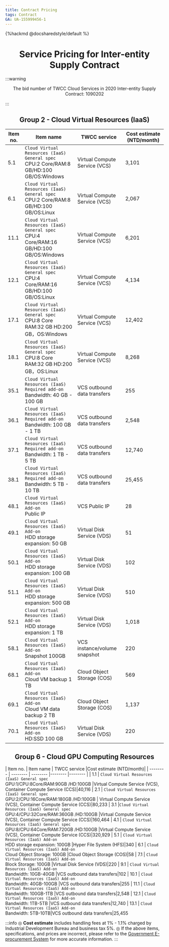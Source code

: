 ```yaml
---
title: Contract Pricing
tags: Contract
GA: UA-155999456-1
---
```


{%hackmd @docsharedstyle/default %}

<center> <h1>  Service Pricing for Inter-entity Supply Contract </h1> </center>

:::warning
<p style="text-align:center;">The bid number of TWCC Cloud Services in 2020 Inter-entity Supply Contract: 1090202</p>
:::


<center> <h2> Group 2 - Cloud Virtual Resources (IaaS) </h2> </center>


 | Item no.| Item name | TWCC service | Cost estimate (NTD/month)|
| -------- | -------- |-------- |-------- |
| 5.1     | `Cloud Virtual Resources (IaaS) General spec`<br>CPU:2 Core/RAM:8 GB/HD:100 GB/OS:Windows    |Virtual Compute Service (VCS)|3,101 
 | 6.1     | `Cloud Virtual Resources (IaaS) General spec`<br>CPU:2 Core/RAM:8 GB/HD:100 GB/OS:Linux    |Virtual Compute Service (VCS)|2,067|
| 11.1     | `Cloud Virtual Resources (IaaS) General spec`<br>CPU:4 Core/RAM:16 GB/HD:100 GB/OS:Windows    |Virtual Compute Service (VCS)|6,201|
| 12.1     | `Cloud Virtual Resources (IaaS) General spec`<br>CPU:4 Core/RAM:16 GB/HD:100 GB/OS:Linux     |Virtual Compute Service (VCS)|4,134|
| 17.1     | `Cloud Virtual Resources (IaaS) General spec`<br>CPU:8 Core RAM:32 GB HD:200 GB，OS:Windows    |Virtual Compute Service (VCS)|12,402|
| 18.1     | `Cloud Virtual Resources (IaaS) General spec`<br>CPU:8 Core RAM:32 GB HD:200 GB，OS:Linux     |Virtual Compute Service (VCS)|8,268|
| 35.1     | `Cloud Virtual Resources (IaaS) Required add-on`<br>Bandwidth: 40 GB - 100 GB     |VCS outbound data transfers|255|
 | 36.1     | `Cloud Virtual Resources (IaaS) Required add-on`<br>Bandwidth: 100 GB - 1 TB     |VCS outbound data transfers|2,548|
 | 37.1    | `Cloud Virtual Resources (IaaS) Required add-on`<br>Bandwidth: 1 TB - 5 TB     |VCS outbound data transfers|12,740|
| 38.1     | `Cloud Virtual Resources (IaaS) Required add-on`<br>Bandwidth: 5 TB - 10 TB     |VCS outbound data transfers|25,455|
| 48.1     | `Cloud Virtual Resources (IaaS) Add-on`<br> Public IP     |VCS Public IP|28|
| 49.1     | `Cloud Virtual Resources (IaaS) Add-on`<br>HDD storage expansion: 50 GB    |Virtual Disk Service (VDS)|51
| 50.1     | `Cloud Virtual Resources (IaaS) Add-on`<br>HDD storage expansion: 100 GB     |Virtual Disk Service (VDS)|102
| 51.1     | `Cloud Virtual Resources (IaaS) Add-on`<br>HDD storage expansion: 500 GB     |Virtual Disk Service (VDS)|510
 | 52.1     | `Cloud Virtual Resources (IaaS) Add-on`<br>HDD storage expansion: 1 TB     |Virtual Disk Service (VDS)|1,018
| 58.1     | `Cloud Virtual Resources (IaaS) Add-on`<br>Snapshot 100GB    |VCS instance/volume snapshot|220
| 68.1     | `Cloud Virtual Resources (IaaS) Add-on`<br>Cloud VM backup 1 TB    |Cloud Object Storage (COS)|569
 | 69.1    | `Cloud Virtual Resources (IaaS) Add-on`<br>Cloud VM data backup 2 TB     |Cloud Object Storage (COS)|1,137
| 70.1     | `Cloud Virtual Resources (IaaS) Add-on`<br>HD:SSD 100 GB     |Virtual Disk Service (VDS)|220

<center> <h2> Group 6 - Cloud GPU Computing Resources </h2> </center>

| Item no. | Item name | TWCC service |Cost estimate (NTD/month)|
| -------- | -------- | -------- |-------- |-------- |
 | 1.1   | `Cloud Virtual Resources (IaaS) General spec`<br>GPU:1/CPU:8Core/RAM:90GB /HD:100GB      |Virtual Compute Service (VCS), Container Compute Service (CCS)|40,116
 | 2.1     | `Cloud Virtual Resources (IaaS) General spec`<br>GPU:2/CPU:16Core/RAM:180GB /HD:100GB |  Virtual Compute Service (VCS), Container Compute Service (CCS)|80,233
| 3.1     |`Cloud Virtual Resources (IaaS) General spec`<br>GPU:4/CPU:32Core/RAM:360GB /HD:100GB      |Virtual Compute Service (VCS), Container Compute Service (CCS)|160,464
 | 4.1    | `Cloud Virtual Resources (IaaS) General spec`<br>GPU:8/CPU:64Core/RAM:720GB /HD:100GB      |Virtual Compute Service (VCS), Container Compute Service (CCS)|320,929
 | 5.1     | `Cloud Virtual Resources (IaaS) Add-on`<br>HDD storage expansion: 100GB     |Hyper File System (HFS)|340
 | 6.1     | `Cloud Virtual Resources (IaaS) Add-on`<br>Cloud Object Storage: 100GB     |Cloud Object Storage (COS)|58
 | 7.1     | `Cloud Virtual Resources (IaaS) Add-on`<br>Block Storage: 100GB     |Virtual Disk Service (VDS)|220
 | 9.1     | `Cloud Virtual Resources (IaaS) Add-on`<br>Bandwidth: 10GB-40GB     |VCS outbound data transfers|102
 | 10.1     | `Cloud Virtual Resources (IaaS) Add-on`<br>Bandwidth: 40GB-100GB     |VCS outbound data transfers|255
| 11.1     | `Cloud Virtual Resources (IaaS) Add-on`<br>Bandwidth: 100GB-1TB     |VCS outbound data transfers|2,548
 | 12.1     | `Cloud Virtual Resources (IaaS) Add-on`<br>Bandwidth: 1TB-5TB     |VCS outbound data transfers|12,740
 | 13.1     | `Cloud Virtual Resources (IaaS) Add-on`<br>Bandwidth: 5TB-10TB|VCS outbound data transfers|25,455

:::info
◎ **Cost estimate** includes handling fees at 1% - 1.1% charged by Industrial Development Bureau and business tax 5%.
◎ If the above items, specifications, and prices are incorrect, please refer to the [Government E-procurement System](https://web.pcc.gov.tw/pishtml/pisindex.html) for more accurate information.
:::